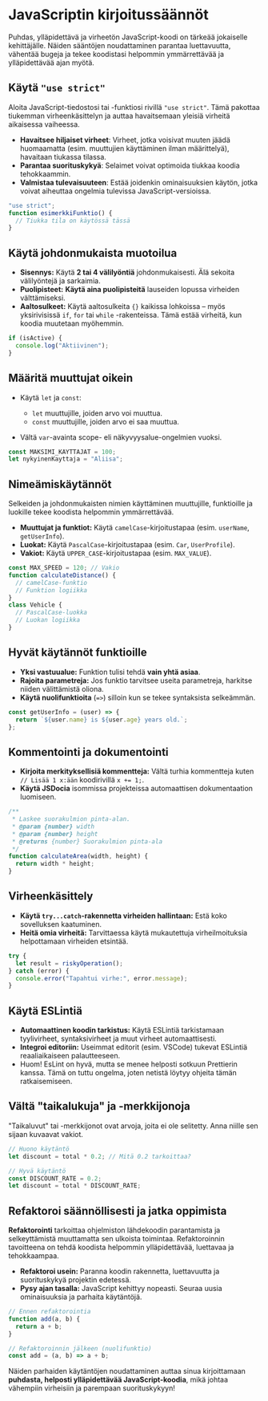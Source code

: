 # JavaScriptin kirjoitussäännöt

Puhdas, ylläpidettävä ja virheetön JavaScript-koodi on tärkeää jokaiselle kehittäjälle. Näiden sääntöjen noudattaminen parantaa luettavuutta, vähentää bugeja ja tekee koodistasi helpommin ymmärrettävää ja ylläpidettävää ajan myötä.

## Käytä `"use strict"`

Aloita JavaScript-tiedostosi tai -funktiosi rivillä `"use strict"`. Tämä pakottaa tiukemman virheenkäsittelyn ja auttaa havaitsemaan yleisiä virheitä aikaisessa vaiheessa.

- **Havaitsee hiljaiset virheet**: Virheet, jotka voisivat muuten jäädä huomaamatta (esim. muuttujien käyttäminen ilman määrittelyä), havaitaan tiukassa tilassa.
- **Parantaa suorituskykyä**: Selaimet voivat optimoida tiukkaa koodia tehokkaammin.
- **Valmistaa tulevaisuuteen**: Estää joidenkin ominaisuuksien käytön, jotka voivat aiheuttaa ongelmia tulevissa JavaScript-versioissa.

```javascript
"use strict";
function esimerkkiFunktio() {
  // Tiukka tila on käytössä tässä
}
```

## Käytä johdonmukaista muotoilua

- **Sisennys:** Käytä **2 tai 4 välilyöntiä** johdonmukaisesti. Älä sekoita välilyöntejä ja sarkaimia.
- **Puolipisteet:** **Käytä aina puolipisteitä** lauseiden lopussa virheiden välttämiseksi.
- **Aaltosulkeet:** Käytä aaltosulkeita `{}` kaikissa lohkoissa – myös yksirivisissä `if`, `for` tai `while` -rakenteissa. Tämä estää virheitä, kun koodia muutetaan myöhemmin.

```javascript
if (isActive) {
  console.log("Aktiivinen");
}
```

## Määritä muuttujat oikein

- Käytä `let` ja `const`:

  - `let` muuttujille, joiden arvo voi muuttua.
  - `const` muuttujille, joiden arvo ei saa muuttua.

- Vältä `var`-avainta scope- eli näkyvyysalue-ongelmien vuoksi.

```javascript
const MAKSIMI_KAYTTAJAT = 100;
let nykyinenKayttaja = "Aliisa";
```

## Nimeämiskäytännöt

Selkeiden ja johdonmukaisten nimien käyttäminen muuttujille, funktioille ja luokille tekee koodista helpommin ymmärrettävää.

- **Muuttujat ja funktiot:** Käytä `camelCase`-kirjoitustapaa (esim. `userName`, `getUserInfo`).
- **Luokat:** Käytä `PascalCase`-kirjoitustapaa (esim. `Car`, `UserProfile`).
- **Vakiot:** Käytä `UPPER_CASE`-kirjoitustapaa (esim. `MAX_VALUE`).

```javascript
const MAX_SPEED = 120; // Vakio
function calculateDistance() {
  // camelCase-funktio
  // Funktion logiikka
}
class Vehicle {
  // PascalCase-luokka
  // Luokan logiikka
}
```

## Hyvät käytännöt funktioille

- **Yksi vastuualue:** Funktion tulisi tehdä **vain yhtä asiaa**.
- **Rajoita parametreja:** Jos funktio tarvitsee useita parametreja, harkitse niiden välittämistä oliona.
- **Käytä nuolifunktioita** (`=>`) silloin kun se tekee syntaksista selkeämmän.

```javascript
const getUserInfo = (user) => {
  return `${user.name} is ${user.age} years old.`;
};
```

## Kommentointi ja dokumentointi

- **Kirjoita merkityksellisiä kommentteja:** Vältä turhia kommentteja kuten `// Lisää 1 x:ään` koodirivillä `x += 1;`.
- **Käytä JSDocia** isommissa projekteissa automaattisen dokumentaation luomiseen.

```javascript
/**
 * Laskee suorakulmion pinta-alan.
 * @param {number} width
 * @param {number} height
 * @returns {number} Suorakulmion pinta-ala
 */
function calculateArea(width, height) {
  return width * height;
}
```

## Virheenkäsittely

- **Käytä `try...catch`-rakennetta virheiden hallintaan:** Estä koko sovelluksen kaatuminen.
- **Heitä omia virheitä:** Tarvittaessa käytä mukautettuja virheilmoituksia helpottamaan virheiden etsintää.

```javascript
try {
  let result = riskyOperation();
} catch (error) {
  console.error("Tapahtui virhe:", error.message);
}
```

## Käytä ESLintiä

- **Automaattinen koodin tarkistus:** Käytä ESLintiä tarkistamaan tyylivirheet, syntaksivirheet ja muut virheet automaattisesti.
- **Integroi editoriin:** Useimmat editorit (esim. VSCode) tukevat ESLintiä reaaliaikaiseen palautteeseen.
- Huom! EsLint on hyvä, mutta se menee helposti sotkuun Prettierin kanssa. Tämä on tuttu ongelma, joten netistä löytyy ohjeita tämän ratkaisemiseen.

## Vältä "taikalukuja" ja -merkkijonoja

"Taikaluvut" tai -merkkijonot ovat arvoja, joita ei ole selitetty. Anna niille sen sijaan kuvaavat vakiot.

```javascript
// Huono käytäntö
let discount = total * 0.2; // Mitä 0.2 tarkoittaa?

// Hyvä käytäntö
const DISCOUNT_RATE = 0.2;
let discount = total * DISCOUNT_RATE;
```

## Refaktoroi säännöllisesti ja jatka oppimista

**Refaktorointi** tarkoittaa ohjelmiston lähdekoodin parantamista ja selkeyttämistä muuttamatta sen ulkoista toimintaa. Refaktoroinnin tavoitteena on tehdä koodista helpommin ylläpidettävää, luettavaa ja tehokkaampaa.

- **Refaktoroi usein:** Paranna koodin rakennetta, luettavuutta ja suorituskykyä projektin edetessä.
- **Pysy ajan tasalla:** JavaScript kehittyy nopeasti. Seuraa uusia ominaisuuksia ja parhaita käytäntöjä.

```javascript
// Ennen refaktorointia
function add(a, b) {
  return a + b;
}

// Refaktoroinnin jälkeen (nuolifunktio)
const add = (a, b) => a + b;
```

Näiden parhaiden käytäntöjen noudattaminen auttaa sinua kirjoittamaan **puhdasta, helposti ylläpidettävää JavaScript-koodia**, mikä johtaa vähempiin virheisiin ja parempaan suorituskykyyn!
